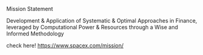 
Mission Statement


Development & Application of Systematic & Optimal Approaches in Finance, 
  leveraged by Computational Power & Resources through a Wise and Informed Methodology

check here! https://www.spacex.com/mission/
